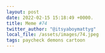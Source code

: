 ```yaml
---
layout: post
date: 2022-02-15 15:18:49 +0000.
title: Meme #74
twitter_author: "@itsyaboymattyg"
local_file: /assets/images/74.jpeg
tags: paycheck demons cartoon
---
```

